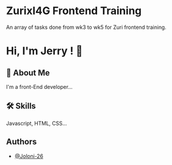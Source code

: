 
# ZurixI4G Frontend Training

An array of tasks done from wk3 to wk5 for Zuri frontend training.
# Hi, I'm Jerry ! 👋


## 🚀 About Me
I'm a front-End developer...


## 🛠 Skills
Javascript, HTML, CSS...


## Authors

- [@Joloni-26](https://www.github.com/Joloni-26)

